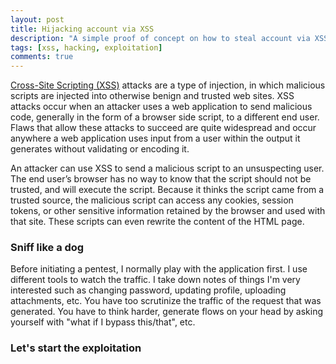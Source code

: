 ```yaml
---
layout: post
title: Hijacking account via XSS
description: "A simple proof of concept on how to steal account via XSS vulnerability"
tags: [xss, hacking, exploitation]
comments: true
---
```

[Cross-Site Scripting (XSS)](https://www.owasp.org/index.php/Cross-site_Scripting_(XSS)) attacks are a type of injection, in which malicious scripts are injected into otherwise benign and trusted web sites. XSS attacks occur when an attacker uses a web application to send malicious code, generally in the form of a browser side script, to a different end user. Flaws that allow these attacks to succeed are quite widespread and occur anywhere a web application uses input from a user within the output it generates without validating or encoding it.


An attacker can use XSS to send a malicious script to an unsuspecting user. The end user’s browser has no way to know that the script should not be trusted, and will execute the script. Because it thinks the script came from a trusted source, the malicious script can access any cookies, session tokens, or other sensitive information retained by the browser and used with that site. These scripts can even rewrite the content of the HTML page.

### Sniff like a dog

Before initiating a pentest, I normally play with the application first. I use different tools to watch the traffic. I take down notes of things I'm very interested such as changing password, updating profile, uploading attachments, etc. You have too scrutinize the traffic of the request that was generated. You have to think harder, generate flows on your head by asking yourself with "what if I bypass this/that", etc.

### Let's start the exploitation

